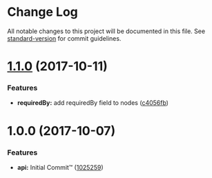 # Change Log

All notable changes to this project will be documented in this file. See [standard-version](https://github.com/conventional-changelog/standard-version) for commit guidelines.

<a name="1.1.0"></a>
# [1.1.0](https://github.com/npm/npm-logical-tree/compare/v1.0.0...v1.1.0) (2017-10-11)


### Features

* **requiredBy:** add requiredBy field to nodes ([c4056fb](https://github.com/npm/npm-logical-tree/commit/c4056fb))



<a name="1.0.0"></a>
# 1.0.0 (2017-10-07)


### Features

* **api:** Initial Commit™ ([1025259](https://github.com/npm/npm-logical-tree/commit/1025259))

